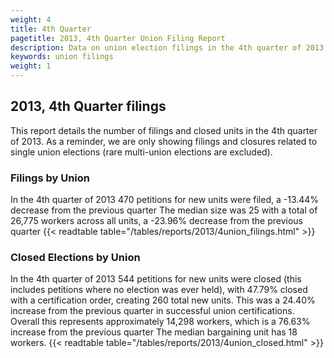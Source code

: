 ```yaml
---
weight: 4
title: 4th Quarter
pagetitle: 2013, 4th Quarter Union Filing Report
description: Data on union election filings in the 4th quarter of 2013
keywords: union filings
weight: 1
---
```


## 2013, 4th Quarter filings

This report details the number of filings and closed units in the 4th quarter of 2013. As a reminder, we are only showing filings and closures related to single union elections (rare multi-union elections are excluded).

### Filings by Union
In the 4th quarter of 2013 470 petitions for new units were filed, a -13.44% decrease from the previous quarter The median size was 25 with a total of 26,775 workers across all units, a -23.96% decrease from the previous quarter
{{< readtable table="/tables/reports/2013/4union_filings.html" >}}

### Closed Elections by Union
In the 4th quarter of 2013 544 petitions for new units were closed (this includes petitions where no election was ever held), with 47.79% closed with a certification order, creating 260 total new units. This was a 24.40% increase from the previous quarter in successful union certifications. Overall this represents approximately 14,298 workers, which is a 76.63% increase from the previous quarter The median bargaining unit has 18 workers.
{{< readtable table="/tables/reports/2013/4union_closed.html" >}}
